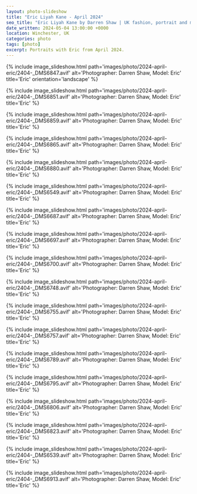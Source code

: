 ```yaml
---
layout: photo-slideshow
title: "Eric Liyah Kane - April 2024"
seo_title: "Eric Liyah Kane by Darren Shaw | UK fashion, portrait and model photographer | Winchester, Southampton, Portsmouth, Hampshire"
date_written: 2024-05-04 13:00:00 +0000
location: Winchester, UK
categories: photo
tags: [photo]
excerpt: Portraits with Eric from April 2024.
---
```

{% include image_slideshow.html path='images/photo/2024-april-eric/2404-_DMS6847.avif' alt='Photographer: Darren Shaw, Model: Eric' title='Eric' orientation='landscape' %}

{% include image_slideshow.html path='images/photo/2024-april-eric/2404-_DMS6851.avif' alt='Photographer: Darren Shaw, Model: Eric' title='Eric' %}

{% include image_slideshow.html path='images/photo/2024-april-eric/2404-_DMS6859.avif' alt='Photographer: Darren Shaw, Model: Eric' title='Eric' %}

{% include image_slideshow.html path='images/photo/2024-april-eric/2404-_DMS6865.avif' alt='Photographer: Darren Shaw, Model: Eric' title='Eric' %}

{% include image_slideshow.html path='images/photo/2024-april-eric/2404-_DMS6880.avif' alt='Photographer: Darren Shaw, Model: Eric' title='Eric' %}

{% include image_slideshow.html path='images/photo/2024-april-eric/2404-_DMS6549.avif' alt='Photographer: Darren Shaw, Model: Eric' title='Eric' %}

{% include image_slideshow.html path='images/photo/2024-april-eric/2404-_DMS6687.avif' alt='Photographer: Darren Shaw, Model: Eric' title='Eric' %}

{% include image_slideshow.html path='images/photo/2024-april-eric/2404-_DMS6697.avif' alt='Photographer: Darren Shaw, Model: Eric' title='Eric' %}

{% include image_slideshow.html path='images/photo/2024-april-eric/2404-_DMS6700.avif' alt='Photographer: Darren Shaw, Model: Eric' title='Eric' %}
    
{% include image_slideshow.html path='images/photo/2024-april-eric/2404-_DMS6748.avif' alt='Photographer: Darren Shaw, Model: Eric' title='Eric' %}

{% include image_slideshow.html path='images/photo/2024-april-eric/2404-_DMS6755.avif' alt='Photographer: Darren Shaw, Model: Eric' title='Eric' %}

{% include image_slideshow.html path='images/photo/2024-april-eric/2404-_DMS6757.avif' alt='Photographer: Darren Shaw, Model: Eric' title='Eric' %}

{% include image_slideshow.html path='images/photo/2024-april-eric/2404-_DMS6789.avif' alt='Photographer: Darren Shaw, Model: Eric' title='Eric' %}

{% include image_slideshow.html path='images/photo/2024-april-eric/2404-_DMS6795.avif' alt='Photographer: Darren Shaw, Model: Eric' title='Eric' %}

{% include image_slideshow.html path='images/photo/2024-april-eric/2404-_DMS6806.avif' alt='Photographer: Darren Shaw, Model: Eric' title='Eric' %}

{% include image_slideshow.html path='images/photo/2024-april-eric/2404-_DMS6823.avif' alt='Photographer: Darren Shaw, Model: Eric' title='Eric' %}

{% include image_slideshow.html path='images/photo/2024-april-eric/2404-_DMS6539.avif' alt='Photographer: Darren Shaw, Model: Eric' title='Eric' %}

{% include image_slideshow.html path='images/photo/2024-april-eric/2404-_DMS6913.avif' alt='Photographer: Darren Shaw, Model: Eric' title='Eric' %}